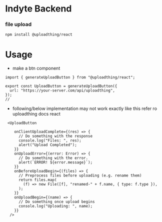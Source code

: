 # Indyte Backend
### file upload
```npm install @uploadthing/react```


# Usage 
* make a btn component
```
import { generateUploadButton } from "@uploadthing/react";
 
export const UploadButton = generateUploadButton({
  url: "https://your-server.com/api/uploadthing",
});
// 
```
* following/below implementation may not work exactly like this refer ro uploadthing docs react
```
 <UploadButton
   
    onClientUploadComplete={(res) => {
      // Do something with the response
      console.log("Files: ", res);
      alert("Upload Completed");
    }}
    onUploadError={(error: Error) => {
      // Do something with the error.
      alert(`ERROR! ${error.message}`);
    }}
    onBeforeUploadBegin={(files) => {
      // Preprocess files before uploading (e.g. rename them)
      return files.map(
        (f) => new File([f], "renamed-" + f.name, { type: f.type }),
      );
    }}
    onUploadBegin={(name) => {
      // Do something once upload begins
      console.log("Uploading: ", name);
    }}
  />
  ```

